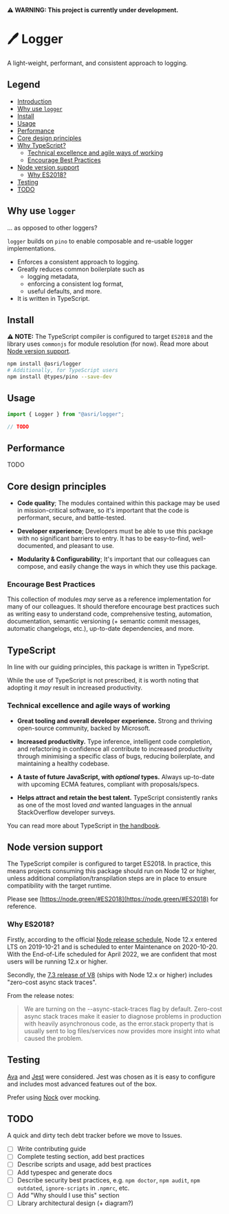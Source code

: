 **⚠️ WARNING: This project is currently under development.**

# 🖊 Logger

A light-weight, performant, and consistent approach to logging.

## Legend

- [Introduction](#-logger)
- [Why use `logger`](#why-use-logger)
- [Install](#install)
- [Usage](#usage)
- [Performance](#performance)
- [Core design principles](#core-design-principles)
- [Why TypeScript?](#why-typescript)
  - [Technical excellence and agile ways of working](#technical-excellence-and-agile-ways-of-working)
  - [Encourage Best Practices](#encourage-best-practices)
- [Node version support](#node-version-support)
  - [Why ES2018?](#why-es2018)
- [Testing](#testing)
- [TODO](#todo)

## Why use `logger`

... as opposed to other loggers?

`logger` builds on `pino` to enable composable and re-usable logger implementations.

- Enforces a consistent approach to logging.
- Greatly reduces common boilerplate such as
  - logging metadata,
  - enforcing a consistent log format,
  - useful defaults, and more.
- It is written in TypeScript.

## Install

**⚠️ NOTE:** The TypeScript compiler is configured to target `ES2018` and the library uses `commonjs` for module resolution (for now). Read more about [Node version support](#node-version-support).

```bash
npm install @asri/logger
# Additionally, for TypeScript users
npm install @types/pino --save-dev
```

## Usage

```typescript
import { Logger } from "@asri/logger";

// TODO
```

## Performance

TODO

## Core design principles

* **Code quality**; The modules contained within this package may be used in mission-critical software, so it's important that the code is performant, secure, and battle-tested.

* **Developer experience**; Developers must be able to use this package with no significant barriers to entry. It has to be easy-to-find, well-documented, and pleasant to use.

* **Modularity & Configurability**; It's important that our colleagues can compose, and easily change the ways in which they use this package.

### Encourage Best Practices

This collection of modules _may_ serve as a reference implementation for many of our colleagues. It should therefore encourage best practices such as writing easy to understand code, comprehensive testing, automation, documentation, semantic versioning (+ semantic commit messages, automatic changelogs, etc.), up-to-date dependencies, and more.

## TypeScript

In line with our guiding principles, this package is written in TypeScript.

While the use of TypeScript is not prescribed, it is worth noting that adopting it _may_ result in increased productivity.

### Technical excellence and agile ways of working

* **Great tooling and overall developer experience.** Strong and thriving open-source community, backed by Microsoft.

* **Increased productivity.** Type inference, intelligent code completion, and refactoring in confidence all contribute to increased productivity through minimising a specific class of bugs, reducing boilerplate, and maintaining a healthy codebase.

* **A taste of future JavaScript, with _optional_ types.** Always up-to-date with upcoming ECMA features, compliant with proposals/specs.

* **Helps attract and retain the best talent.** TypeScript consistently ranks as one of the most loved _and_ wanted languages in the annual StackOverflow developer surveys.

You can read more about TypeScript in [the handbook](https://www.typescriptlang.org/docs/handbook/).

## Node version support

The TypeScript compiler is configured to target ES2018. In practice, this means projects consuming this package should run on Node 12 or higher, unless additional compilation/transpilation steps are in place to ensure compatibility with the target runtime.

Please see [https://node.green/#ES2018](https://node.green/#ES2018) for reference.

### Why ES2018?

Firstly, according to the official [Node release schedule](https://github.com/nodejs/Release), Node 12.x entered LTS on 2019-10-21 and is scheduled to enter Maintenance on 2020-10-20. With the End-of-Life scheduled for April 2022, we are confident that most users will be running 12.x or higher.

Secondly, the [7.3 release of V8](https://v8.dev/blog/v8-release-73) (ships with Node 12.x or higher) includes "zero-cost async stack traces".

From the release notes:

> We are turning on the --async-stack-traces flag by default. Zero-cost async stack traces make it easier to diagnose problems in production with heavily asynchronous code, as the error.stack property that is usually sent to log files/services now provides more insight into what caused the problem.

## Testing

[Ava](https://github.com/avajs/ava) and [Jest](https://jestjs.io/) were considered. Jest was chosen as it is easy to configure and includes most advanced features out of the box.

Prefer using [Nock](https://github.com/nock/nock) over mocking.

## TODO

A quick and dirty tech debt tracker before we move to Issues.

* [ ] Write contributing guide
* [ ] Complete testing section, add best practices
* [ ] Describe scripts and usage, add best practices
* [ ] Add typespec and generate docs
* [ ] Describe security best practices, e.g. `npm doctor`, `npm audit`, `npm outdated`, `ignore-scripts` in `.npmrc`, etc.
* [ ] Add "Why should I use this" section
* [ ] Library architectural design (+ diagram?)
